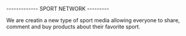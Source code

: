 ------------- SPORT NETWORK ---------

We are creatin a new type of sport media allowing everyone to share, comment and buy products about their favorite sport.